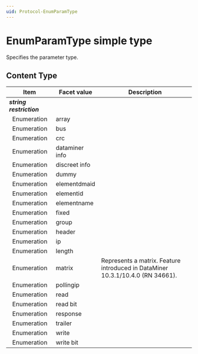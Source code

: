 ```yaml
---
uid: Protocol-EnumParamType
---
```


# EnumParamType simple type

Specifies the parameter type.

## Content Type

|Item|Facet value|Description|
|--- |--- |--- |
|***string restriction***|||
|&nbsp;&nbsp;Enumeration|array||
|&nbsp;&nbsp;Enumeration|bus||
|&nbsp;&nbsp;Enumeration|crc||
|&nbsp;&nbsp;Enumeration|dataminer info||
|&nbsp;&nbsp;Enumeration|discreet info||
|&nbsp;&nbsp;Enumeration|dummy||
|&nbsp;&nbsp;Enumeration|elementdmaid||
|&nbsp;&nbsp;Enumeration|elementid||
|&nbsp;&nbsp;Enumeration|elementname||
|&nbsp;&nbsp;Enumeration|fixed||
|&nbsp;&nbsp;Enumeration|group||
|&nbsp;&nbsp;Enumeration|header||
|&nbsp;&nbsp;Enumeration|ip||
|&nbsp;&nbsp;Enumeration|length||
|&nbsp;&nbsp;Enumeration|matrix|Represents a matrix. Feature introduced in DataMiner 10.3.1/10.4.0 (RN 34661).|
|&nbsp;&nbsp;Enumeration|pollingip||
|&nbsp;&nbsp;Enumeration|read||
|&nbsp;&nbsp;Enumeration|read bit||
|&nbsp;&nbsp;Enumeration|response||
|&nbsp;&nbsp;Enumeration|trailer||
|&nbsp;&nbsp;Enumeration|write||
|&nbsp;&nbsp;Enumeration|write bit||
